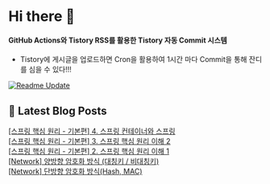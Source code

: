 
# Hi there 👋

#### GitHub Actions와 Tistory RSS를 활용한 Tistory 자동 Commit 시스템

- Tistory에 게시글을 업로드하면 Cron을 활용하여 1시간 마다 Commit을 통해 잔디를 심을 수 있다!!!

[![Readme Update](https://github.com/ParkSeYun98/Tistory/actions/workflows/main.yml/badge.svg)](https://github.com/ParkSeYun98/Tistory/actions/workflows/main.yml) <br>

## 📕 Latest Blog Posts

<a href=https://developisntcool.tistory.com/entry/%EC%8A%A4%ED%94%84%EB%A7%81-%ED%95%B5%EC%8B%AC-%EC%9B%90%EB%A6%AC-%EA%B8%B0%EB%B3%B8%ED%8E%B8-4-%EC%8A%A4%ED%94%84%EB%A7%81-%EC%BB%A8%ED%85%8C%EC%9D%B4%EB%84%88%EC%99%80-%EC%8A%A4%ED%94%84%EB%A7%81>[스프링 핵심 원리 - 기본편] 4. 스프링 컨테이너와 스프링</a></br><a href=https://developisntcool.tistory.com/entry/%EC%8A%A4%ED%94%84%EB%A7%81-%ED%95%B5%EC%8B%AC-%EC%9B%90%EB%A6%AC-%EA%B8%B0%EB%B3%B8%ED%8E%B8-3-%EC%8A%A4%ED%94%84%EB%A7%81-%ED%95%B5%EC%8B%AC-%EC%9B%90%EB%A6%AC-%EC%9D%B4%ED%95%B4-2>[스프링 핵심 원리 - 기본편] 3. 스프링 핵심 원리 이해 2</a></br><a href=https://developisntcool.tistory.com/entry/%EC%8A%A4%ED%94%84%EB%A7%81-%ED%95%B5%EC%8B%AC-%EC%9B%90%EB%A6%AC-%EA%B8%B0%EB%B3%B8%ED%8E%B8-2-%EC%8A%A4%ED%94%84%EB%A7%81-%ED%95%B5%EC%8B%AC-%EC%9B%90%EB%A6%AC-%EC%9D%B4%ED%95%B4-1>[스프링 핵심 원리 - 기본편] 2. 스프링 핵심 원리 이해 1</a></br><a href=https://developisntcool.tistory.com/entry/Network-%EC%96%91%EB%B0%A9%ED%96%A5-%EC%95%94%ED%98%B8%ED%99%94-%EB%B0%A9%EC%8B%9D-%EB%8C%80%EC%B9%AD%ED%82%A4-%EB%B9%84%EB%8C%80%EC%B9%AD%ED%82%A4>[Network] 양방향 암호화 방식 (대칭키 / 비대칭키)</a></br><a href=https://developisntcool.tistory.com/entry/Network-%EB%8B%A8%EB%B0%A9%ED%96%A5-%EC%95%94%ED%98%B8%ED%99%94-%EB%B0%A9%EC%8B%9DHash-MAC>[Network] 단방향 암호화 방식(Hash, MAC)</a></br>